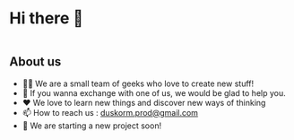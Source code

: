 # Hi there 👋

<div align=center>
    <img src="" />
</div>


## About us
- 🙋‍♀️ We are a small team of geeks who love to create new stuff!
- 🌈 If you wanna exchange with one of us, we would be glad to help you.
- :heart: We love to learn new things and discover new ways of thinking
- 📫 How to reach us : duskorm.prod@gmail.com
- 👀 We are starting a new project soon!

<!--

**Here are some ideas to get you started:**

👩‍💻 Useful resources - where can the community find your docs? Is there anything else the community should know?
🍿 Fun facts - what does your team eat for breakfast?
🧙 Remember, you can do mighty things with the power of [Markdown](https://docs.github.com/github/writing-on-github/getting-started-with-writing-and-formatting-on-github/basic-writing-and-formatting-syntax)
-->
